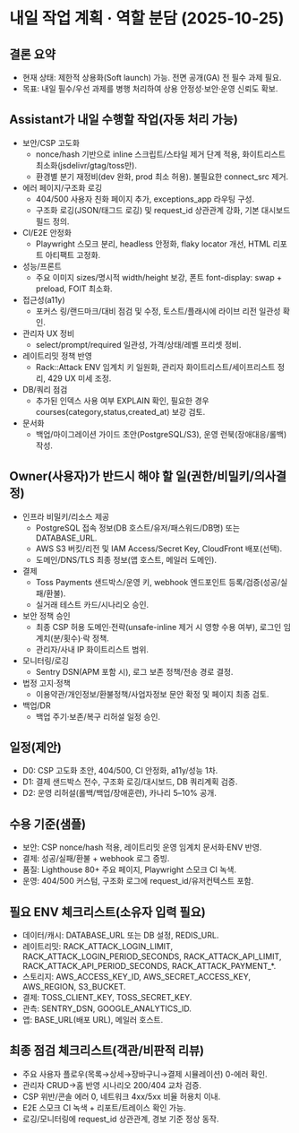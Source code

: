 # 내일 작업 계획 · 역할 분담 (2025-10-25)

## 결론 요약
- 현재 상태: 제한적 상용화(Soft launch) 가능. 전면 공개(GA) 전 필수 과제 필요.
- 목표: 내일 필수/우선 과제를 병행 처리하여 상용 안정성·보안·운영 신뢰도 확보.

## Assistant가 내일 수행할 작업(자동 처리 가능)
- 보안/CSP 고도화
  - nonce/hash 기반으로 inline 스크립트/스타일 제거 단계 적용, 화이트리스트 최소화(jsdelivr/gtag/toss만).
  - 환경별 분기 재정비(dev 완화, prod 최소 허용). 불필요한 connect_src 제거.
- 에러 페이지/구조화 로깅
  - 404/500 사용자 친화 페이지 추가, exceptions_app 라우팅 구성.
  - 구조화 로깅(JSON/태그드 로깅) 및 request_id 상관관계 강화, 기본 대시보드 필드 정의.
- CI/E2E 안정화
  - Playwright 스모크 분리, headless 안정화, flaky locator 개선, HTML 리포트 아티팩트 고정화.
- 성능/프론트
  - 주요 이미지 sizes/명시적 width/height 보강, 폰트 font-display: swap + preload, FOIT 최소화.
- 접근성(a11y)
  - 포커스 링/랜드마크/대비 점검 및 수정, 토스트/플래시에 라이브 리전 일관성 확인.
- 관리자 UX 정비
  - select/prompt/required 일관성, 가격/상태/레벨 프리셋 정비.
- 레이트리밋 정책 반영
  - Rack::Attack ENV 임계치 키 일원화, 관리자 화이트리스트/세이프리스트 정리, 429 UX 미세 조정.
- DB/쿼리 점검
  - 추가된 인덱스 사용 여부 EXPLAIN 확인, 필요한 경우 courses(category,status,created_at) 보강 검토.
- 문서화
  - 백업/마이그레이션 가이드 초안(PostgreSQL/S3), 운영 런북(장애대응/롤백) 작성.

## Owner(사용자)가 반드시 해야 할 일(권한/비밀키/의사결정)
- 인프라 비밀키/리소스 제공
  - PostgreSQL 접속 정보(DB 호스트/유저/패스워드/DB명) 또는 DATABASE_URL.
  - AWS S3 버킷/리전 및 IAM Access/Secret Key, CloudFront 배포(선택).
  - 도메인/DNS/TLS 최종 정보(앱 호스트, 메일러 도메인).
- 결제
  - Toss Payments 샌드박스/운영 키, webhook 엔드포인트 등록/검증(성공/실패/환불).
  - 실거래 테스트 카드/시나리오 승인.
- 보안 정책 승인
  - 최종 CSP 허용 도메인·전략(unsafe-inline 제거 시 영향 수용 여부), 로그인 임계치(분/횟수)·락 정책.
  - 관리자/사내 IP 화이트리스트 범위.
- 모니터링/로깅
  - Sentry DSN(APM 포함 시), 로그 보존 정책/전송 경로 결정.
- 법정 고지·정책
  - 이용약관/개인정보/환불정책/사업자정보 문안 확정 및 페이지 최종 검토.
- 백업/DR
  - 백업 주기·보존/복구 리허설 일정 승인.

## 일정(제안)
- D0: CSP 고도화 초안, 404/500, CI 안정화, a11y/성능 1차.
- D1: 결제 샌드박스 전수, 구조화 로깅/대시보드, DB 쿼리계획 검증.
- D2: 운영 리허설(롤백/백업/장애훈련), 카나리 5–10% 공개.

## 수용 기준(샘플)
- 보안: CSP nonce/hash 적용, 레이트리밋 운영 임계치 문서화·ENV 반영.
- 결제: 성공/실패/환불 + webhook 로그 증빙.
- 품질: Lighthouse 80+ 주요 페이지, Playwright 스모크 CI 녹색.
- 운영: 404/500 커스텀, 구조화 로그에 request_id/유저컨텍스트 포함.

## 필요 ENV 체크리스트(소유자 입력 필요)
- 데이터/캐시: DATABASE_URL 또는 DB 설정, REDIS_URL.
- 레이트리밋: RACK_ATTACK_LOGIN_LIMIT, RACK_ATTACK_LOGIN_PERIOD_SECONDS, RACK_ATTACK_API_LIMIT, RACK_ATTACK_API_PERIOD_SECONDS, RACK_ATTACK_PAYMENT_*.
- 스토리지: AWS_ACCESS_KEY_ID, AWS_SECRET_ACCESS_KEY, AWS_REGION, S3_BUCKET.
- 결제: TOSS_CLIENT_KEY, TOSS_SECRET_KEY.
- 관측: SENTRY_DSN, GOOGLE_ANALYTICS_ID.
- 앱: BASE_URL(배포 URL), 메일러 호스트.

## 최종 점검 체크리스트(객관/비판적 리뷰)
- 주요 사용자 플로우(목록→상세→장바구니→결제 시뮬레이션) 0-에러 확인.
- 관리자 CRUD→홈 반영 시나리오 200/404 교차 검증.
- CSP 위반/콘솔 에러 0, 네트워크 4xx/5xx 비율 허용치 이내.
- E2E 스모크 CI 녹색 + 리포트/트레이스 확인 가능.
- 로깅/모니터링에 request_id 상관관계, 경보 기준 정상 동작.


